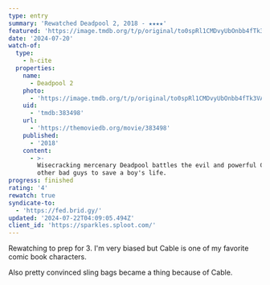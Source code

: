 ```yaml
---
type: entry
summary: 'Rewatched Deadpool 2, 2018 - ★★★★'
featured: 'https://image.tmdb.org/t/p/original/to0spRl1CMDvyUbOnbb4fTk3VAd.jpg'
date: '2024-07-20'
watch-of:
  type:
    - h-cite
  properties:
    name:
      - Deadpool 2
    photo:
      - 'https://image.tmdb.org/t/p/original/to0spRl1CMDvyUbOnbb4fTk3VAd.jpg'
    uid:
      - 'tmdb:383498'
    url:
      - 'https://themoviedb.org/movie/383498'
    published:
      - '2018'
    content:
      - >-
        Wisecracking mercenary Deadpool battles the evil and powerful Cable and
        other bad guys to save a boy's life.
progress: finished
rating: '4'
rewatch: true
syndicate-to:
  - 'https://fed.brid.gy/'
updated: '2024-07-22T04:09:05.494Z'
client_id: 'https://sparkles.sploot.com/'
---
```

Rewatching to prep for 3. I'm very biased but Cable is one of my favorite comic book characters.

Also pretty convinced sling bags became a thing because of Cable.
